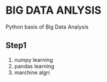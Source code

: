 # BIG DATA ANLYSIS
Python basis of Big Data Analysis 

## Step1
1. numpy learning
2. pandas learning
3. marchine algri